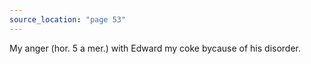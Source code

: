 ```yaml
---
source_location: "page 53"
---
```

My anger (hor. 5 a mer.) with Edward my coke bycause of his disorder.
